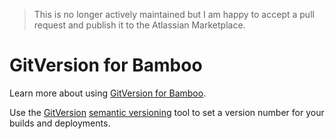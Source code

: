 <blockquote>
This is no longer actively maintained but I am happy to accept a pull request
and publish it to the Atlassian Marketplace.
</blockquote>

# GitVersion for Bamboo
Learn more about using [GitVersion for Bamboo](http://carolynvanslyck.com/projects/gitversion/).

Use the [GitVersion](http://particularlabs.github.io/GitVersion/) [semantic versioning](http://semver.org/) tool to set a version number for your builds and deployments.
